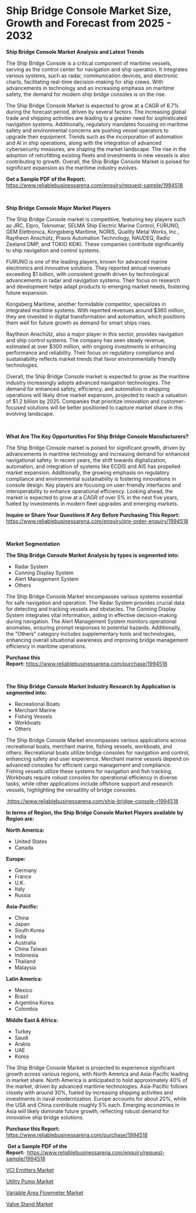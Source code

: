 <p><h1>Ship Bridge Console Market Size, Growth and Forecast from 2025 - 2032</h1></p><p><strong>Ship Bridge Console Market Analysis and Latest Trends</strong></p>
<p><p>The Ship Bridge Console is a critical component of maritime vessels, serving as the control center for navigation and ship operation. It integrates various systems, such as radar, communication devices, and electronic charts, facilitating real-time decision-making for ship crews. With advancements in technology and an increasing emphasis on maritime safety, the demand for modern ship bridge consoles is on the rise.</p><p>The Ship Bridge Console Market is expected to grow at a CAGR of 6.7% during the forecast period, driven by several factors. The increasing global trade and shipping activities are leading to a greater need for sophisticated navigation systems. Additionally, regulatory mandates focusing on maritime safety and environmental concerns are pushing vessel operators to upgrade their equipment. Trends such as the incorporation of automation and AI in ship operations, along with the integration of advanced cybersecurity measures, are shaping the market landscape. The rise in the adoption of retrofitting existing fleets and investments in new vessels is also contributing to growth. Overall, the Ship Bridge Console Market is poised for significant expansion as the maritime industry evolves.</p></p>
<p><strong>Get a Sample PDF of the Report:&nbsp;</strong> <a href="https://www.reliablebusinessarena.com/enquiry/request-sample/1994518?utm_campaign=2033&utm_medium=2&utm_source=Github&utm_content=ia&utm_term=10042025&utm_id=ship-bridge-console">https://www.reliablebusinessarena.com/enquiry/request-sample/1994518</a></p>
<p>&nbsp;</p>
<p><strong>Ship Bridge Console Major Market Players</strong></p>
<p><p>The Ship Bridge Console market is competitive, featuring key players such as JRC, Elpro, Teknomar, SELMA Ship Electric Marine Control, FURUNO, GEM Elettronica, Kongsberg Maritime, NORIS, Quality Metal Works, Inc., Raytheon Anschütz, Praxis Automation Technology, NAUDEQ, Radio Zeeland DMP, and TOKIO KEIKI. These companies contribute significantly to ship navigation and control systems.</p><p>FURUNO is one of the leading players, known for advanced marine electronics and innovative solutions. They reported annual revenues exceeding $1 billion, with consistent growth driven by technological advancements in radar and navigation systems. Their focus on research and development helps adapt products to emerging market needs, fostering future expansion.</p><p>Kongsberg Maritime, another formidable competitor, specializes in integrated maritime systems. With reported revenues around $360 million, they are invested in digital transformation and automation, which positions them well for future growth as demand for smart ships rises.</p><p>Raytheon Anschütz, also a major player in this sector, provides navigation and ship control systems. The company has seen steady revenue, estimated at over $300 million, with ongoing investments in enhancing performance and reliability. Their focus on regulatory compliance and sustainability reflects market trends that favor environmentally friendly technologies.</p><p>Overall, the Ship Bridge Console market is expected to grow as the maritime industry increasingly adopts advanced navigation technologies. The demand for enhanced safety, efficiency, and automation in shipping operations will likely drive market expansion, projected to reach a valuation of $1.2 billion by 2025. Companies that prioritize innovation and customer-focused solutions will be better positioned to capture market share in this evolving landscape.</p></p>
<p>&nbsp;</p>
<p><strong>What Are The Key Opportunities For Ship Bridge Console Manufacturers?</strong></p>
<p><p>The Ship Bridge Console market is poised for significant growth, driven by advancements in maritime technology and increasing demand for enhanced navigational safety. In recent years, the shift towards digitalization, automation, and integration of systems like ECDIS and AIS has propelled market expansion. Additionally, the growing emphasis on regulatory compliance and environmental sustainability is fostering innovations in console design. Key players are focusing on user-friendly interfaces and interoperability to enhance operational efficiency. Looking ahead, the market is expected to grow at a CAGR of over 5% in the next five years, fueled by investments in modern fleet upgrades and emerging markets.</p></p>
<p><strong>Inquire or Share Your Questions If Any Before Purchasing This Report:</strong> <a href="https://www.reliablebusinessarena.com/enquiry/pre-order-enquiry/1994518?utm_campaign=2033&utm_medium=2&utm_source=Github&utm_content=ia&utm_term=10042025&utm_id=ship-bridge-console">https://www.reliablebusinessarena.com/enquiry/pre-order-enquiry/1994518</a></p>
<p>&nbsp;</p>
<p><strong>Market Segmentation</strong></p>
<p><strong>The Ship Bridge Console Market Analysis by types is segmented into:</strong></p>
<p><ul><li>Radar System</li><li>Conning Display System</li><li>Alert Management System</li><li>Others</li></ul></p>
<p><p>The Ship Bridge Console Market encompasses various systems essential for safe navigation and operation. The Radar System provides crucial data for detecting and tracking vessels and obstacles. The Conning Display System integrates vital information, aiding in effective decision-making during navigation. The Alert Management System monitors operational anomalies, ensuring prompt responses to potential hazards. Additionally, the "Others" category includes supplementary tools and technologies, enhancing overall situational awareness and improving bridge management efficiency in maritime operations.</p></p>
<p><strong>Purchase this Report:&nbsp;</strong><a href="https://www.reliablebusinessarena.com/purchase/1994518?utm_campaign=2033&utm_medium=2&utm_source=Github&utm_content=ia&utm_term=10042025&utm_id=ship-bridge-console">https://www.reliablebusinessarena.com/purchase/1994518</a></p>
<p>&nbsp;</p>
<p><strong>The Ship Bridge Console Market Industry Research by Application is segmented into:</strong></p>
<p><ul><li>Recreational Boats</li><li>Merchant Marine</li><li>Fishing Vessels</li><li>Workboats</li><li>Others</li></ul></p>
<p><p>The Ship Bridge Console Market encompasses various applications across recreational boats, merchant marine, fishing vessels, workboats, and others. Recreational boats utilize bridge consoles for navigation and control, enhancing safety and user experience. Merchant marine vessels depend on advanced consoles for efficient cargo management and compliance. Fishing vessels utilize these systems for navigation and fish tracking. Workboats require robust consoles for operational efficiency in diverse tasks, while other applications include offshore support and research vessels, highlighting the versatility of bridge consoles.</p></p>
<p><a href="https://www.reliablebusinessarena.com/ship-bridge-console-r1994518?utm_campaign=2033&utm_medium=2&utm_source=Github&utm_content=ia&utm_term=10042025&utm_id=ship-bridge-console">&nbsp;https://www.reliablebusinessarena.com/ship-bridge-console-r1994518</a></p>
<p><strong>In terms of Region, the Ship Bridge Console Market Players available by Region are:</strong></p>
<p>
    <p> <strong> North America: </strong>
        <ul>
            <li>United States</li>
            <li>Canada</li>
        </ul>
        </p> 
    <p> <strong> Europe: </strong>
        <ul>
            <li>Germany</li>
            <li>France</li>
            <li>U.K.</li>
            <li>Italy</li>
            <li>Russia</li>
        </ul>
        </p> 
    <p> <strong> Asia-Pacific: </strong>
        <ul>
            <li>China</li>
            <li>Japan</li>
            <li>South Korea</li>
            <li>India</li>
            <li>Australia</li>
            <li>China Taiwan</li>
            <li>Indonesia</li>
            <li>Thailand</li>
            <li>Malaysia</li>
        </ul>
        </p> 
    <p> <strong> Latin America: </strong>
        <ul>
            <li>Mexico</li>
            <li>Brazil</li>
            <li>Argentina Korea</li>
            <li>Colombia</li>
        </ul>
        </p> 
    <p> <strong> Middle East & Africa: </strong>
        <ul>
            <li>Turkey</li>
            <li>Saudi</li>
            <li>Arabia</li>
            <li>UAE</li>
            <li>Korea</li>
        </ul>
    </p>
    </p>
<p><p>The Ship Bridge Console Market is projected to experience significant growth across various regions, with North America and Asia-Pacific leading in market share. North America is anticipated to hold approximately 40% of the market, driven by advanced maritime technologies. Asia-Pacific follows closely with around 30%, fueled by increasing shipping activities and investments in naval modernization. Europe accounts for about 20%, while the USA and China contribute roughly 5% each. Emerging economies in Asia will likely dominate future growth, reflecting robust demand for innovative ship bridge solutions.</p></p>
<p><strong>Purchase this Report: </strong><a href="https://www.reliablebusinessarena.com/purchase/1994518?utm_campaign=2033&utm_medium=2&utm_source=Github&utm_content=ia&utm_term=10042025&utm_id=ship-bridge-console">https://www.reliablebusinessarena.com/purchase/1994518</a></p>
<p>&nbsp;<strong>Get a Sample PDF of the Report:&nbsp;&nbsp;</strong><a href="https://www.reliablebusinessarena.com/enquiry/request-sample/1994518?utm_campaign=2033&utm_medium=2&utm_source=Github&utm_content=ia&utm_term=10042025&utm_id=ship-bridge-console">https://www.reliablebusinessarena.com/enquiry/request-sample/1994518</a></p>
<p><strong></strong></p>
<p><p><a href="https://github.com/kryshaprilbb/Market-Research-Report-List-1/blob/main/vci-emitters-market.md?utm_campaign=2033&utm_medium=2&utm_source=Github&utm_content=ia&utm_term=10042025&utm_id=ship-bridge-console">VCI Emitters Market</a></p><p><a href="https://github.com/warshatulang0/Market-Research-Report-List-1/blob/main/utility-pump-market.md?utm_campaign=2033&utm_medium=2&utm_source=Github&utm_content=ia&utm_term=10042025&utm_id=ship-bridge-console">Utility Pump Market</a></p><p><a href="https://github.com/yepezkommakp/Market-Research-Report-List-1/blob/main/variable-area-flowmeter-market.md?utm_campaign=2033&utm_medium=2&utm_source=Github&utm_content=ia&utm_term=10042025&utm_id=ship-bridge-console">Variable Area Flowmeter Market</a></p><p><a href="https://github.com/syiqvanyo/Market-Research-Report-List-1/blob/main/valve-stand-market.md?utm_campaign=2033&utm_medium=2&utm_source=Github&utm_content=ia&utm_term=10042025&utm_id=ship-bridge-console">Valve Stand Market</a></p></p>